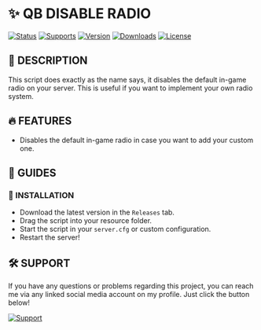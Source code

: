 # **✨ QB DISABLE RADIO**

[![Status](https://img.shields.io/badge/-Active-valid?style=for-the-badge&label=Status)](https://github.com/IanToujou/QB-Disable-Radio/releases)
[![Supports](https://img.shields.io/badge/-QB-ff005d?style=for-the-badge&label=Supports)](https://github.com/IanToujou/QB-Disable-Radio/releases)
[![Version](https://img.shields.io/github/v/release/IanToujou/QB-Disable-Radio?style=for-the-badge&label=Version)](https://github.com/IanToujou/QB-Disable-Radio/releases)
[![Downloads](https://img.shields.io/github/downloads/IanToujou/QB-Disable-Radio/total?color=valid&label=Downloads&style=for-the-badge)](https://github.com/IanToujou/QB-Disable-Radio/releases)
[![License](https://img.shields.io/github/license/IanToujou/QB-Disable-Radio?label=License&style=for-the-badge)](https://github.com/IanToujou/QB-Disable-Radio/releases)

## **📝 DESCRIPTION**

This script does exactly as the name says, it disables the default in-game radio on your server. This is useful if you want to implement your own radio system.

## **🔥 FEATURES**

* Disables the default in-game radio in case you want to add your custom one.

## **📕 GUIDES**

### **📲 INSTALLATION**

- Download the latest version in the `Releases` tab.
- Drag the script into your resource folder.
- Start the script in your `server.cfg` or custom configuration.
- Restart the server!

## **🛠️ SUPPORT**

If you have any questions or problems regarding this project, you can reach me via any linked social media account on my profile. Just click the button below!

[![Support](https://img.shields.io/badge/-Support-teal?style=for-the-badge&logo=github)](https://github.com/IanToujou)
